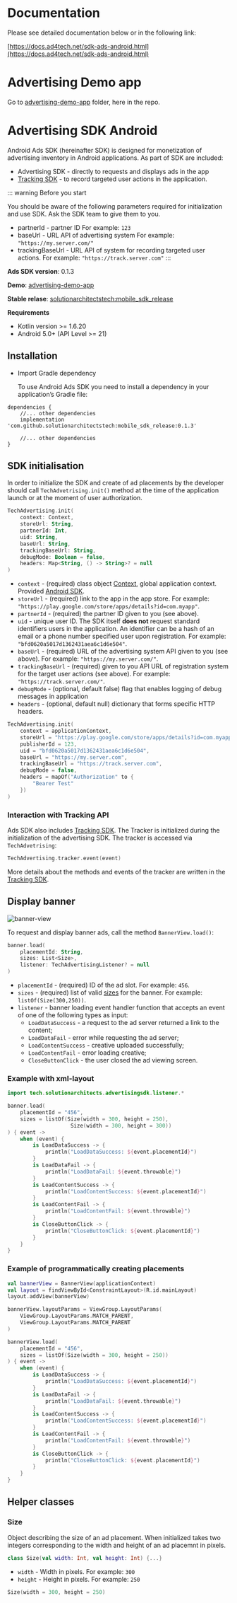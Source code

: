 # Documentation

Please see detailed documentation below or in the following link:

[https://docs.ad4tech.net/sdk-ads-android.html](https://docs.ad4tech.net/sdk-ads-android.html)

# Advertising Demo app

Go to [advertising-demo-app](advertising-demo-app/) folder, here in the repo.

# Advertising SDK Android

Android Ads SDK (hereinafter SDK) is designed for monetization of advertising inventory in Android applications. As part of SDK
are included:

- Advertising SDK - directly to requests and displays ads in the app
- [Tracking SDK](https://github.com/solutionarchitectstech/android_tracker_sdk_release) - to record targeted user actions in the application.

::: warning Before you start

You should be aware of the following parameters required for initialization and use SDK.
Ask the SDK team to give them to you.

- partnerId - partner ID
  For example: `123`
- baseUrl - URL API of advertising system
  For example: `"https://my.server.com/"`
- trackingBaseUrl - URL API of system for recording targeted user actions.
  For example: `"https://track.server.com"`
  :::

**Ads SDK version**: 0.1.3

**Demo**: [advertising-demo-app](advertising-demo-app/)

**Stable relase**: [solutionarchitectstech:mobile_sdk_release](https://github.com/solutionarchitectstech/mobile_sdk_release)

**Requirements**

- Kotlin version >= 1.6.20
- Android 5.0+ (API Level >= 21)

## Installation

- Import Gradle dependency

  To use Android Ads SDK you need to install a dependency in your application’s Gradle file:

```-vue
dependencies {
    //... other dependencies
    implementation 'com.github.solutionarchitectstech:mobile_sdk_release:0.1.3'

    //... other dependencies
}
```

<!--
- Подключение AAR файла

  также можно скачать Android Ads SDK в формате aar-файла и добавить её в проект. URL для скачивания: [https://assets.ad4tech.net/sdk/ads-sdk-android-0.0.10.aar](https://assets.ad4tech.net/sdk/ads-sdk-android-0.0.10.aar) -->

## SDK initialisation

In order to initialize the SDK and create of ad placements by the developer should call `TechAdvetrising.init()` method at the time of the application launch or at the moment of user authorization.

```kotlin
TechAdvertising.init(
    context: Context,
    storeUrl: String,
    partnerId: Int,
    uid: String,
    baseUrl: String,
    trackingBaseUrl: String,
    debugMode: Boolean = false,
    headers: Map<String, () -> String>? = null
)
```

- `context` - (required) class object [Context](https://developer.android.com/reference/android/content/Context),
  global application context. Provided [Android SDK](https://developer.android.com/reference).
- `storeUrl` - (required) link to the app in the app store.
  For example: `"https://play.google.com/store/apps/details?id=com.myapp"`.
- `partnerId` - (required) the partner ID given to you (see above).
- `uid` - unique user ID. The SDK itself **does not** request standard identifiers users in the application. An identifier can be a hash of an email or a phone number specified user upon registration.
  For example: `"bfd0620a5017d1362431aea6c1d6e504"`.
- `baseUrl` - (required) URL of the advertising system API given to you (see above).
  For example: `"https://my.server.com/"`.
- `trackingBaseUrl` - (required) given to you API URL of registration system for the target user actions (see above).
  For example: `"https://track.server.com/"`.
- `debugMode` - (optional, default false) flag that enables logging of debug messages in application
- `headers` - (optional, default null) dictionary that forms specific HTTP headers.


```kotlin
TechAdvertising.init(
    context = applicationContext,
    storeUrl = "https://play.google.com/store/apps/details?id=com.myapp",
    publisherId = 123,
    uid = "bfd0620a5017d1362431aea6c1d6e504",
    baseUrl = "https://my.server.com",
    trackingBaseUrl = "https://track.server.com",
    debugMode = false,
    headers = mapOf("Authorization" to {
        "Bearer Test"
    })
)
```

### Interaction with Tracking API

Ads SDK also includes [Tracking SDK](https://github.com/solutionarchitectstech/android_tracker_sdk_release). The Tracker is initialized during the initialization of the advertising SDK.
The tracker is accessed via `TechAdvetrising`:

```kotlin
TechAdvertising.tracker.event(event)
```

More details about the methods and events of the tracker are written in the [Tracking SDK](https://github.com/solutionarchitectstech/android_tracker_sdk_release).

## Display banner

![banner-view](advertising-demo-app/README_md/sdk-ads-android.gif)

To request and display banner ads, call the method  `BannerView.load()`:

```kotlin
banner.load(
    placementId: String,
    sizes: List<Size>,
    listener: TechAdvertisingListener? = null
)
```

- `placementId` - (required) ID of the ad slot. For example: `456`.
- `sizes` - (required) list of valid [sizes](#size) for the banner. For example: `listOf(Size(300,250))`.
- `listener` - banner loading event handler function that accepts an event of one of the following types as input:
    - `LoadDataSuccess` - a request to the ad server returned a link to the content;
    - `LoadDataFail` - error while requesting the ad server;
    - `LoadContentSuccess` - creative uploaded successfully;
    - `LoadContentFail` - error loading creative;
    - `CloseButtonClick` - the user closed the ad viewing screen.

### Example with xml-layout

```kotlin
import tech.solutionarchitects.advertisingsdk.listener.*

banner.load(
    placementId = "456",
    sizes = listOf(Size(width = 300, height = 250),
                    Size(width = 300, height = 300))
) { event ->
    when (event) {
        is LoadDataSuccess -> {
            println("LoadDataSuccess: ${event.placementId}")
        }
        is LoadDataFail -> {
            println("LoadDataFail: ${event.throwable}")
        }
        is LoadContentSuccess -> {
            println("LoadContentSuccess: ${event.placementId}")
        }
        is LoadContentFail -> {
            println("LoadContentFail: ${event.throwable}")
        }
        is CloseButtonClick -> {
            println("CloseButtonClick: ${event.placementId}")
        }
    }
}
```

### Example of programmatically creating placements

```kotlin
val bannerView = BannerView(applicationContext)
val layout = findViewById<ConstraintLayout>(R.id.mainLayout)
layout.addView(bannerView)

bannerView.layoutParams = ViewGroup.LayoutParams(
    ViewGroup.LayoutParams.MATCH_PARENT,
    ViewGroup.LayoutParams.MATCH_PARENT
)

bannerView.load(
    placementId = "456",
    sizes = listOf(Size(width = 300, height = 250))
) { event ->
    when (event) {
        is LoadDataSuccess -> {
            println("LoadDataSuccess: ${event.placementId}")
        }
        is LoadDataFail -> {
            println("LoadDataFail: ${event.throwable}")
        }
        is LoadContentSuccess -> {
            println("LoadContentSuccess: ${event.placementId}")
        }
        is LoadContentFail -> {
            println("LoadContentFail: ${event.throwable}")
        }
        is CloseButtonClick -> {
            println("CloseButtonClick: ${event.placementId}")
        }
    }
}
```

## Helper classes

### Size

Object describing the size of an ad placement. When initialized takes two integers corresponding to the width and height
of an ad placemnt in pixels.

```kotlin
class Size(val width: Int, val height: Int) {...}
```

- `width` - Width in pixels. For example: `300`
- `height` - Height in pixels. For example: `250`


```kotlin
Size(width = 300, height = 250)
```